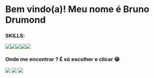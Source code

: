 # Bem vindo(a)! Meu nome é Bruno Drumond
  
 ### SKILLS:
<a href="https://github.com/BrunoDrumondVilela/HTML-CSS"><img src="https://img.shields.io/badge/HTML5-E34F26?style=for-the-badge&logo=html5&logoColor=white" target="_blank"></a><a href="https://github.com/BrunoDrumondVilela/HTML-CSS"><img src="https://img.shields.io/badge/CSS3-1572B6?style=for-the-badge&logo=css3&logoColor=white" target="_blank"></a><a href="https://github.com/BrunoDrumondVilela/Python"><img src="https://img.shields.io/badge/Python-14354C?style=for-the-badge&logo=python&logoColor=white" target="_blank"></a><a href="https://github.com/BrunoDrumondVilela/JavaScript"><img src="https://img.shields.io/badge/JavaScript-F7DF1E?style=for-the-badge&logo=javascript&logoColor=black" target="_blank"></a><a href="https://github.com/BrunoDrumondVilela/MySQL"><img src="https://img.shields.io/badge/MySQL-00000F?style=for-the-badge&logo=mysql&logoColor=white" target="_blank"></a>



### Onde me encontrar ? É só escolher e clicar 😁
<a href="https://www.instagram.com/_bruno.drumond_/" target="_blank" rel="external"><img src="https://img.shields.io/badge/Instagram-E4405F?style=for-the-badge&logo=instagram&logoColor=white" target="_blank"></a>
<a href="https://www.linkedin.com/in/bruno-drumond-vilela-166562216/" target="_blank" rel="external"><img src="https://img.shields.io/badge/LinkedIn-0077B5?style=for-the-badge&logo=linkedin&logoColor=white" target="_blank"></a>
<a href="https://www.facebook.com/bruno.drumond.750/" target="_blank" rel="external"><img src="https://img.shields.io/badge/Facebook-1877F2?style=for-the-badge&logo=facebook&logoColor=white" target="_blank"></a>

</div>

